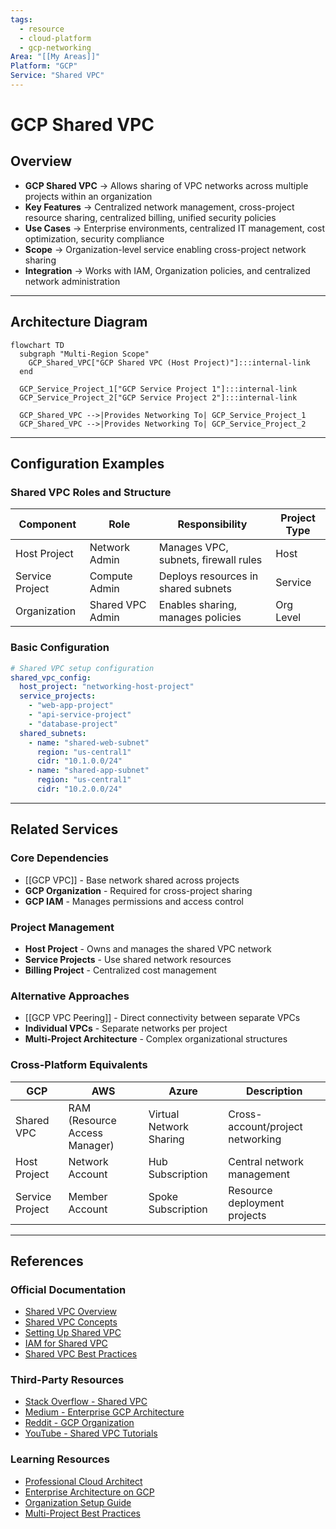 ```yaml
---
tags:
  - resource
  - cloud-platform
  - gcp-networking
Area: "[[My Areas]]"
Platform: "GCP"
Service: "Shared VPC"
---
```


# GCP Shared VPC

## Overview

- **GCP Shared VPC** → Allows sharing of VPC networks across multiple projects within an organization
- **Key Features** → Centralized network management, cross-project resource sharing, centralized billing, unified security policies
- **Use Cases** → Enterprise environments, centralized IT management, cost optimization, security compliance
- **Scope** → Organization-level service enabling cross-project network sharing
- **Integration** → Works with IAM, Organization policies, and centralized network administration

---

## Architecture Diagram

```mermaid
flowchart TD
  subgraph "Multi-Region Scope"
    GCP_Shared_VPC["GCP Shared VPC (Host Project)"]:::internal-link
  end

  GCP_Service_Project_1["GCP Service Project 1"]:::internal-link
  GCP_Service_Project_2["GCP Service Project 2"]:::internal-link

  GCP_Shared_VPC -->|Provides Networking To| GCP_Service_Project_1
  GCP_Shared_VPC -->|Provides Networking To| GCP_Service_Project_2

```

---

## Configuration Examples

### Shared VPC Roles and Structure
| Component | Role | Responsibility | Project Type |
|-----------|------|----------------|-------------|
| Host Project | Network Admin | Manages VPC, subnets, firewall rules | Host |
| Service Project | Compute Admin | Deploys resources in shared subnets | Service |
| Organization | Shared VPC Admin | Enables sharing, manages policies | Org Level |

### Basic Configuration
```yaml
# Shared VPC setup configuration
shared_vpc_config:
  host_project: "networking-host-project"
  service_projects:
    - "web-app-project"
    - "api-service-project"
    - "database-project"
  shared_subnets:
    - name: "shared-web-subnet"
      region: "us-central1"
      cidr: "10.1.0.0/24"
    - name: "shared-app-subnet"
      region: "us-central1"
      cidr: "10.2.0.0/24"
```

---

## Related Services

### Core Dependencies
- [[GCP VPC]] - Base network shared across projects
- **GCP Organization** - Required for cross-project sharing
- **GCP IAM** - Manages permissions and access control

### Project Management
- **Host Project** - Owns and manages the shared VPC network
- **Service Projects** - Use shared network resources
- **Billing Project** - Centralized cost management

### Alternative Approaches
- [[GCP VPC Peering]] - Direct connectivity between separate VPCs
- **Individual VPCs** - Separate networks per project
- **Multi-Project Architecture** - Complex organizational structures

### Cross-Platform Equivalents
| GCP | AWS | Azure | Description |
|-----|-----|-------|-------------|
| Shared VPC | RAM (Resource Access Manager) | Virtual Network Sharing | Cross-account/project networking |
| Host Project | Network Account | Hub Subscription | Central network management |
| Service Project | Member Account | Spoke Subscription | Resource deployment projects |

---

## References

### Official Documentation
- [Shared VPC Overview](https://cloud.google.com/vpc/docs/shared-vpc)
- [Shared VPC Concepts](https://cloud.google.com/vpc/docs/shared-vpc-concepts)
- [Setting Up Shared VPC](https://cloud.google.com/vpc/docs/shared-vpc-setup)
- [IAM for Shared VPC](https://cloud.google.com/vpc/docs/shared-vpc-iam)
- [Shared VPC Best Practices](https://cloud.google.com/architecture/best-practices-vpc-design#shared-vpc)

### Third-Party Resources
- [Stack Overflow - Shared VPC](https://stackoverflow.com/questions/tagged/google-cloud-shared-vpc)
- [Medium - Enterprise GCP Architecture](https://medium.com/tag/gcp-enterprise)
- [Reddit - GCP Organization](https://reddit.com/r/googlecloud)
- [YouTube - Shared VPC Tutorials](https://youtube.com/results?search_query=gcp+shared+vpc)

### Learning Resources
- [Professional Cloud Architect](https://cloud.google.com/certification/cloud-architect)
- [Enterprise Architecture on GCP](https://cloud.google.com/training/courses/arch-gcp-enterprise)
- [Organization Setup Guide](https://cloud.google.com/docs/enterprise/setup-checklist)
- [Multi-Project Best Practices](https://cloud.google.com/architecture/identity/best-practices-for-planning-accounts-and-projects)
